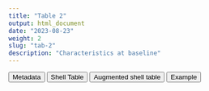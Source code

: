 ```yaml
---
title: "Table 2"
output: html_document
date: "2023-08-23"
weight: 2
slug: "tab-2"
description: "Characteristics at baseline"
---
```


<script src="/rmarkdown-libs/core-js/shim.min.js"></script>
<script src="/rmarkdown-libs/react/react.min.js"></script>
<script src="/rmarkdown-libs/react/react-dom.min.js"></script>
<script src="/rmarkdown-libs/reactwidget/react-tools.js"></script>
<script src="/rmarkdown-libs/htmlwidgets/htmlwidgets.js"></script>
<link href="/rmarkdown-libs/reactable/reactable.css" rel="stylesheet" />
<script src="/rmarkdown-libs/reactable-binding/reactable.js"></script>
<div class="tab">
<button class="tablinks" onclick="openCity(event, &#39;Metadata&#39;)" id="defaultOpen">Metadata</button>
<button class="tablinks" onclick="openCity(event, &#39;Shell Table&#39;)">Shell Table</button>
<button class="tablinks" onclick="openCity(event, &#39;Augmented shell table&#39;)">Augmented shell table</button>
<button class="tablinks" onclick="openCity(event, &#39;Example&#39;)">Example</button>
</div>
<div id="Metadata" class="tabcontent">
<div id="htmlwidget-1" class="reactable html-widget " style="width:auto;height:600px;"></div>
<script type="application/json" data-for="htmlwidget-1">{"x":{"tag":{"name":"Reactable","attribs":{"data":{"medatata_name":["name of shell table","description","reference in SAP",null,null,null,null,null,null,null,null,null,null,null,null,null,null,null,null,null],"metadata_content":["Table 2","count of codes for each AESI or NCO",null,null,null,null,null,null,null,null,null,null,null,null,null,null,null,null,null,null]},"columns":[{"id":"medatata_name","name":"medatata_name","type":"character"},{"id":"metadata_content","name":"metadata_content","type":"character"}],"sortable":false,"searchable":true,"pagination":false,"highlight":true,"bordered":true,"striped":true,"style":{"maxWidth":1800},"height":"600px","dataKey":"2d2dbab185f57419b138e77bfffce2aa"},"children":[]},"class":"reactR_markup"},"evals":[],"jsHooks":[]}</script>
</div>
<div id="Shell Table" class="tabcontent">
<div id="htmlwidget-2" class="reactable html-widget " style="width:auto;height:600px;"></div>
<script type="application/json" data-for="htmlwidget-2">{"x":{"tag":{"name":"Reactable","attribs":{"data":{"test":[null,null,null,null,null,null,null,null,null,null,null,null,null,null,null,null,null,null,null,null]},"columns":[{"id":"test","name":"test","type":"logical"}],"sortable":false,"searchable":true,"pagination":false,"highlight":true,"bordered":true,"striped":true,"style":{"maxWidth":1800},"height":"600px","dataKey":"5bf07ee70625a8059f774509709578a7"},"children":[]},"class":"reactR_markup"},"evals":[],"jsHooks":[]}</script>
</div>
<div id="Augmented shell table" class="tabcontent">
<div id="htmlwidget-3" class="reactable html-widget " style="width:auto;height:600px;"></div>
<script type="application/json" data-for="htmlwidget-3">{"x":{"tag":{"name":"Reactable","attribs":{"data":{"test":[null,null,null,null,null,null,null,null,null,null,null,null,null,null,null,null,null,null,null,null]},"columns":[{"id":"test","name":"test","type":"logical"}],"sortable":false,"searchable":true,"pagination":false,"highlight":true,"bordered":true,"striped":true,"style":{"maxWidth":1800},"height":"600px","dataKey":"5bf07ee70625a8059f774509709578a7"},"children":[]},"class":"reactR_markup"},"evals":[],"jsHooks":[]}</script>
</div>
<div id="Example" class="tabcontent">
<div id="htmlwidget-4" class="reactable html-widget " style="width:auto;height:600px;"></div>
<script type="application/json" data-for="htmlwidget-4">{"x":{"tag":{"name":"Reactable","attribs":{"data":{"DAP":["TEST_HOSP","TEST_HOSP","TEST_HOSP","TEST_HOSP","TEST_HOSP","TEST_HOSP","TEST_HOSP","TEST_HOSP","TEST_HOSP","TEST_HOSP","TEST_HOSP","TEST_HOSP","TEST_HOSP","TEST_HOSP","TEST_HOSP","TEST_HOSP","TEST_HOSP","TEST_HOSP","TEST_HOSP","TEST_HOSP"],"AESI/NCO":["B_COAGDIS_AESI","B_COAGDIS_AESI","B_COAGDIS_AESI","B_COAGDIS_AESI","B_COAGDIS_AESI","B_COAGDIS_AESI","B_COAGDIS_AESI","B_COAGDIS_AESI","B_COAGDIS_AESI","B_COAGDIS_AESI","B_COAGDIS_AESI","B_COAGDIS_AESI","B_COAGDIS_AESI","B_COAGDIS_AESI","B_COAGDIS_AESI","B_COAGDIS_AESI","B_COAGDIS_AESI","B_COAGDIS_AESI","B_COAGDIS_AESI","B_ITP_AESI"],"Coding system":["ICD9CM","ICD9CM","ICD9CM","ICD9CM","ICD9CM","ICD9CM","ICD9CM","ICD9CM","ICD9CM","ICD9CM","ICD9CM","ICD9CM","ICD9CM","ICD9CM","ICD9CM","ICD9CM","ICD9CM","ICD9CM","ICD9CM","ICD9CM"],"Code":[325,43401,41041,41011,41071,43411,434,43311,41000,43391,41090,41519,43491,41050,431,41031,41001,28731,41021,28731],"Meaning":["hospitalisation_primary","hospitalisation_primary","hospitalisation_primary","hospitalisation_primary","hospitalisation_primary","hospitalisation_primary","exemption","hospitalisation_primary","hospitalisation_primary","hospitalisation_primary","hospitalisation_primary","hospitalisation_primary","hospitalisation_primary","hospitalisation_primary","hospitalisation_primary","hospitalisation_primary","hospitalisation_primary","hospitalisation_primary","hospitalisation_primary","hospitalisation_primary"],"Count":[1,12,4,2,15,9,3,4,1,1,1,12,4,1,13,3,3,1,2,1]},"columns":[{"id":"DAP","name":"DAP","type":"character"},{"id":"AESI/NCO","name":"AESI/NCO","type":"character"},{"id":"Coding system","name":"Coding system","type":"character"},{"id":"Code","name":"Code","type":"numeric"},{"id":"Meaning","name":"Meaning","type":"character"},{"id":"Count","name":"Count","type":"numeric"}],"sortable":false,"searchable":true,"pagination":false,"highlight":true,"bordered":true,"striped":true,"style":{"maxWidth":1800},"height":"600px","dataKey":"83b9ff9bdc0cf48364fc54a078b9c20a"},"children":[]},"class":"reactR_markup"},"evals":[],"jsHooks":[]}</script>
</div>
